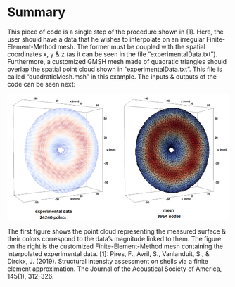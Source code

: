 # Summary

This piece of code is a single step of the procedure shown in [1]. Here, the user should have a data that he wishes to interpolate on an irregular Finite-Element-Method mesh. The former must be coupled with the spatial coordinates x, y & z (as it can be seen in the file “experimentalData.txt”). Furthermore, a customized GMSH mesh made of quadratic triangles should overlap the spatial point cloud shown in “experimentalData.txt”. This file is called “quadraticMesh.msh” in this example.
The inputs & outputs of the code can be seen next:

<img src="figures/FEMinterpolation.png" width = "600">

The first figure shows the point cloud representing the measured surface & their colors correspond to the data’s magnitude linked to them. The figure on the right is the customized Finite-Element-Method mesh containing the interpolated experimental data.
[1]: Pires, F., Avril, S., Vanlanduit, S., & Dirckx, J. (2019). Structural intensity assessment on shells via a finite element approximation. The Journal of the Acoustical Society of America, 145(1), 312-326.

